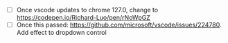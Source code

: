 - [ ] Once vscode updates to chrome 127.0, change to https://codepen.io/Richard-Luo/pen/rNoWpGZ
- [ ] Once this passed: https://github.com/microsoft/vscode/issues/224780. Add effect to dropdown control